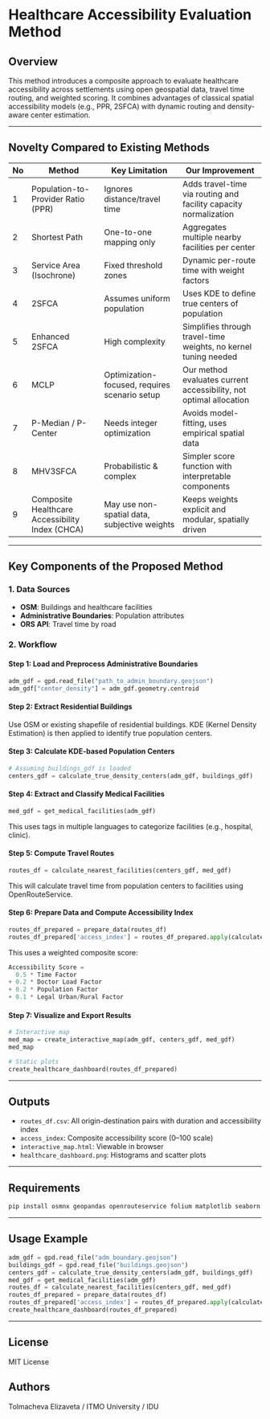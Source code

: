 # Healthcare Accessibility Evaluation Method

## Overview

This method introduces a composite approach to evaluate healthcare accessibility across settlements using open geospatial data, travel time routing, and weighted scoring. It combines advantages of classical spatial accessibility models (e.g., PPR, 2SFCA) with dynamic routing and density-aware center estimation.

---

## Novelty Compared to Existing Methods

| No | Method                                          | Key Limitation                                | Our Improvement                                                    |
| -- | ----------------------------------------------- | --------------------------------------------- | ------------------------------------------------------------------ |
| 1  | Population-to-Provider Ratio (PPR)              | Ignores distance/travel time                  | Adds travel-time via routing and facility capacity normalization   |
| 2  | Shortest Path                                   | One-to-one mapping only                       | Aggregates multiple nearby facilities per center                   |
| 3  | Service Area (Isochrone)                        | Fixed threshold zones                         | Dynamic per-route time with weight factors                         |
| 4  | 2SFCA                                           | Assumes uniform population                    | Uses KDE to define true centers of population                      |
| 5  | Enhanced 2SFCA                                  | High complexity                               | Simplifies through travel-time weights, no kernel tuning needed    |
| 6  | MCLP                                            | Optimization-focused, requires scenario setup | Our method evaluates current accessibility, not optimal allocation |
| 7  | P-Median / P-Center                             | Needs integer optimization                    | Avoids model-fitting, uses empirical spatial data                  |
| 8  | MHV3SFCA                                        | Probabilistic & complex                       | Simpler score function with interpretable components               |
| 9  | Composite Healthcare Accessibility Index (CHCA) | May use non-spatial data, subjective weights  | Keeps weights explicit and modular, spatially driven               |

---

## Key Components of the Proposed Method

### 1. **Data Sources**

* **OSM**: Buildings and healthcare facilities
* **Administrative Boundaries**: Population attributes
* **ORS API**: Travel time by road

### 2. **Workflow**

#### Step 1: Load and Preprocess Administrative Boundaries

```python
adm_gdf = gpd.read_file("path_to_admin_boundary.geojson")
adm_gdf["center_density"] = adm_gdf.geometry.centroid
```

#### Step 2: Extract Residential Buildings

Use OSM or existing shapefile of residential buildings. KDE (Kernel Density Estimation) is then applied to identify true population centers.

#### Step 3: Calculate KDE-based Population Centers

```python
# Assuming buildings_gdf is loaded
centers_gdf = calculate_true_density_centers(adm_gdf, buildings_gdf)
```

#### Step 4: Extract and Classify Medical Facilities

```python
med_gdf = get_medical_facilities(adm_gdf)
```

This uses tags in multiple languages to categorize facilities (e.g., hospital, clinic).

#### Step 5: Compute Travel Routes

```python
routes_df = calculate_nearest_facilities(centers_gdf, med_gdf)
```

This will calculate travel time from population centers to facilities using OpenRouteService.

#### Step 6: Prepare Data and Compute Accessibility Index

```python
routes_df_prepared = prepare_data(routes_df)
routes_df_prepared['access_index'] = routes_df_prepared.apply(calculate_final_accessibility, axis=1)
```

This uses a weighted composite score:

```python
Accessibility Score =
  0.5 * Time Factor
+ 0.2 * Doctor Load Factor
+ 0.2 * Population Factor
+ 0.1 * Legal Urban/Rural Factor
```

#### Step 7: Visualize and Export Results

```python
# Interactive map
med_map = create_interactive_map(adm_gdf, centers_gdf, med_gdf)
med_map

# Static plots
create_healthcare_dashboard(routes_df_prepared)
```

---

## Outputs

* `routes_df.csv`: All origin-destination pairs with duration and accessibility index
* `access_index`: Composite accessibility score (0–100 scale)
* `interactive_map.html`: Viewable in browser
* `healthcare_dashboard.png`: Histograms and scatter plots

---

## Requirements

```bash
pip install osmnx geopandas openrouteservice folium matplotlib seaborn tqdm
```

---

## Usage Example

```python
adm_gdf = gpd.read_file("adm_boundary.geojson")
buildings_gdf = gpd.read_file("buildings.geojson")
centers_gdf = calculate_true_density_centers(adm_gdf, buildings_gdf)
med_gdf = get_medical_facilities(adm_gdf)
routes_df = calculate_nearest_facilities(centers_gdf, med_gdf)
routes_df_prepared = prepare_data(routes_df)
routes_df_prepared['access_index'] = routes_df_prepared.apply(calculate_final_accessibility, axis=1)
create_healthcare_dashboard(routes_df_prepared)
```

---

## License

MIT License

## Authors

Tolmacheva Elizaveta / ITMO University / IDU
